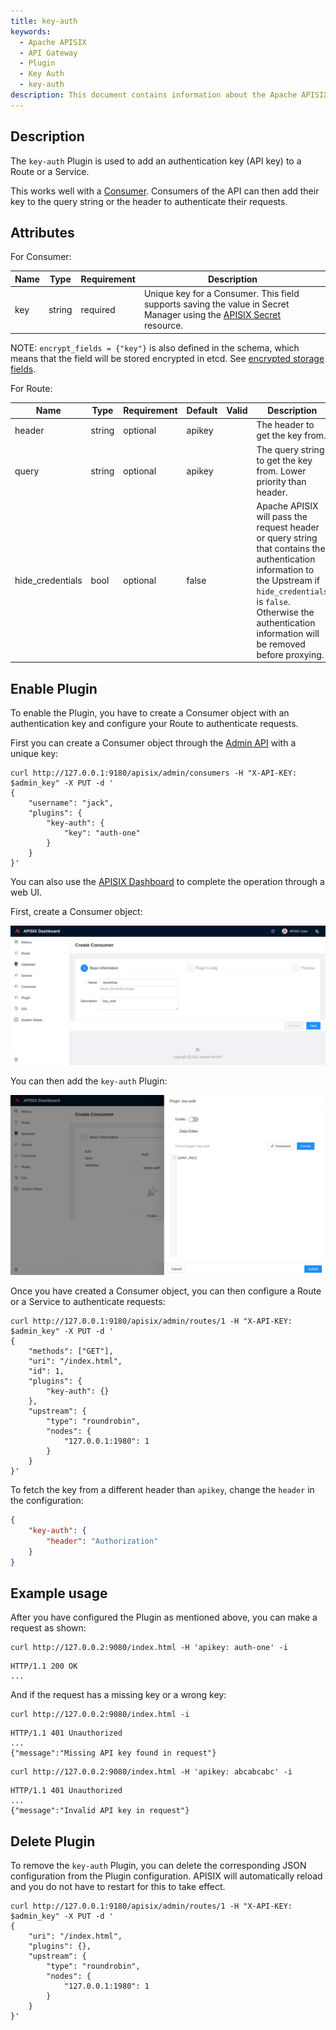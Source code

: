 ```yaml
---
title: key-auth
keywords:
  - Apache APISIX
  - API Gateway
  - Plugin
  - Key Auth
  - key-auth
description: This document contains information about the Apache APISIX key-auth Plugin.
---
```


<!--
#
# Licensed to the Apache Software Foundation (ASF) under one or more
# contributor license agreements.  See the NOTICE file distributed with
# this work for additional information regarding copyright ownership.
# The ASF licenses this file to You under the Apache License, Version 2.0
# (the "License"); you may not use this file except in compliance with
# the License.  You may obtain a copy of the License at
#
#     http://www.apache.org/licenses/LICENSE-2.0
#
# Unless required by applicable law or agreed to in writing, software
# distributed under the License is distributed on an "AS IS" BASIS,
# WITHOUT WARRANTIES OR CONDITIONS OF ANY KIND, either express or implied.
# See the License for the specific language governing permissions and
# limitations under the License.
#
-->

## Description

The `key-auth` Plugin is used to add an authentication key (API key) to a Route or a Service.

This works well with a [Consumer](../terminology/consumer.md). Consumers of the API can then add their key to the query string or the header to authenticate their requests.

## Attributes

For Consumer:

| Name | Type   | Requirement | Description                |
|------|--------|-------------|----------------------------|
| key  | string | required    | Unique key for a Consumer. This field supports saving the value in Secret Manager using the [APISIX Secret](../terminology/secret.md) resource. |

NOTE: `encrypt_fields = {"key"}` is also defined in the schema, which means that the field will be stored encrypted in etcd. See [encrypted storage fields](../plugin-develop.md#encrypted-storage-fields).

For Route:

| Name   | Type   | Requirement | Default | Valid | Description                                                                                                                                                                                                                                                                   |
|--------|--------|-------------|---------|-------|-------------------------------------------------------------------------------------------------------------------------------------------------------------------------------------------------------------------------------------------------------------------------------|
| header | string | optional    | apikey  |       | The header to get the key from.                                                                                                                                                                                                                                               |
| query  | string | optional    | apikey  |       | The query string to get the key from. Lower priority than header.                                                                                                                                                                                                             |
| hide_credentials   | bool | optional    | false        |       | Apache APISIX will pass the request header or query string that contains the authentication information to the Upstream if `hide_credentials` is `false`. Otherwise the authentication information will be removed before proxying.|

## Enable Plugin

To enable the Plugin, you have to create a Consumer object with an authentication key and configure your Route to authenticate requests.

First you can create a Consumer object through the [Admin API](../admin-api.md) with a unique key:

```shell
curl http://127.0.0.1:9180/apisix/admin/consumers -H "X-API-KEY: $admin_key" -X PUT -d '
{
    "username": "jack",
    "plugins": {
        "key-auth": {
            "key": "auth-one"
        }
    }
}'
```

You can also use the [APISIX Dashboard](/docs/dashboard/USER_GUIDE) to complete the operation through a web UI.

First, create a Consumer object:

![create a consumer](https://raw.githubusercontent.com/apache/apisix/master/docs/assets/images/plugin/key-auth-1.png)

You can then add the `key-auth` Plugin:

![enable key-auth plugin](https://raw.githubusercontent.com/apache/apisix/master/docs/assets/images/plugin/key-auth-2.png)

Once you have created a Consumer object, you can then configure a Route or a Service to authenticate requests:

```shell
curl http://127.0.0.1:9180/apisix/admin/routes/1 -H "X-API-KEY: $admin_key" -X PUT -d '
{
    "methods": ["GET"],
    "uri": "/index.html",
    "id": 1,
    "plugins": {
        "key-auth": {}
    },
    "upstream": {
        "type": "roundrobin",
        "nodes": {
            "127.0.0.1:1980": 1
        }
    }
}'
```

To fetch the key from a different header than `apikey`, change the `header` in the configuration:

```json
{
    "key-auth": {
        "header": "Authorization"
    }
}
```

## Example usage

After you have configured the Plugin as mentioned above, you can make a request as shown:

```shell
curl http://127.0.0.2:9080/index.html -H 'apikey: auth-one' -i
```

```
HTTP/1.1 200 OK
...
```

And if the request has a missing key or a wrong key:

```shell
curl http://127.0.0.2:9080/index.html -i
```

```
HTTP/1.1 401 Unauthorized
...
{"message":"Missing API key found in request"}
```

```shell
curl http://127.0.0.2:9080/index.html -H 'apikey: abcabcabc' -i
```

```
HTTP/1.1 401 Unauthorized
...
{"message":"Invalid API key in request"}
```

## Delete Plugin

To remove the `key-auth` Plugin, you can delete the corresponding JSON configuration from the Plugin configuration. APISIX will automatically reload and you do not have to restart for this to take effect.

```shell
curl http://127.0.0.1:9180/apisix/admin/routes/1 -H "X-API-KEY: $admin_key" -X PUT -d '
{
    "uri": "/index.html",
    "plugins": {},
    "upstream": {
        "type": "roundrobin",
        "nodes": {
            "127.0.0.1:1980": 1
        }
    }
}'
```
